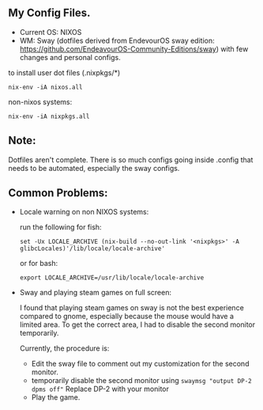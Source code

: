 ## My Config Files.

* Current OS: NIXOS
* WM: Sway (dotfiles derived from EndevourOS sway edition: https://github.com/EndeavourOS-Community-Editions/sway) with few changes and personal configs. 

to install user dot files (.nixpkgs/\*)

`nix-env -iA nixos.all`

non-nixos systems:

`nix-env -iA nixpkgs.all`

## Note:

Dotfiles aren't complete. There is so much configs going inside .config that needs to be automated, especially the sway configs.


## Common Problems:

- Locale warning on non NIXOS systems:

  run the following for fish: 

  `set -Ux LOCALE_ARCHIVE (nix-build --no-out-link '<nixpkgs>' -A glibcLocales)'/lib/locale/locale-archive'`

  or for bash:

  `export LOCALE_ARCHIVE=/usr/lib/locale/locale-archive`

- Sway and playing steam games on full screen:

  I found that playing steam games on sway is not the best experience compared to gnome, especially because the mouse would have a limited area. To get the correct area, I had to disable the second monitor temporarily.

  
  Currently, the procedure is:
    
    - Edit the sway file to comment out my customization for the second monitor.
    - temporarily disable the second monitor using ` swaymsg "output DP-2 dpms off" ` Replace DP-2 with your monitor
    - Play the game.

